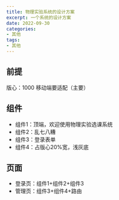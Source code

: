 ```yaml
---
title: 物理实验系统的设计方案
excerpt: 一个系统的设计方案
date: 2022-09-30
categories:
- 其他
tags:
- 其他
---
```


## 前提
版心：1000
移动端要适配（主要）

## 组件
- 组件1：顶端，欢迎使用物理实验选课系统
- 组件2：乱七八糟
- 组件3：登录表单
- 组件4：占版心20%宽，浅灰底

## 页面
- 登录页：组件1+组件2+组件3
- 管理页：组件3+组件4+路由
